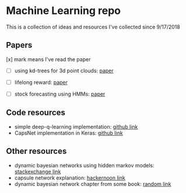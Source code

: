 # Machine Learning repo
This is a collection of ideas and resources I've collected since 9/17/2018

## Papers
[x] mark means I've read the paper
- [ ] using kd-trees for 3d point clouds: [paper](https://arxiv.org/pdf/1704.01222.pdf)
- [ ] lifelong reward: [paper](https://arxiv.org/pdf/1604.07255.pdf)
- [ ] stock forecasting using HMMs: [paper](http://cs229.stanford.edu/proj2009/ShinLee.pdf)


## Code resources
- simple deep-q-learning implementation: [github link](https://github.com/keon/deep-q-learning)
- CapsNet implementation in Keras: [github link](https://github.com/XifengGuo/CapsNet-Keras)

## Other resources
- dynamic bayesian networks using hidden markov models: [stackexchange link](https://stats.stackexchange.com/questions/44702/definition-of-dynamic-bayesian-system-and-its-relation-to-hmm)
- capsule network explanation: [hackernoon link](https://hackernoon.com/what-is-a-capsnet-or-capsule-network-2bfbe48769cc)
- dynamic bayesian network chapter from some book: [random link](https://www.cs.ubc.ca/~murphyk/Papers/dbnchapter.pdf)
